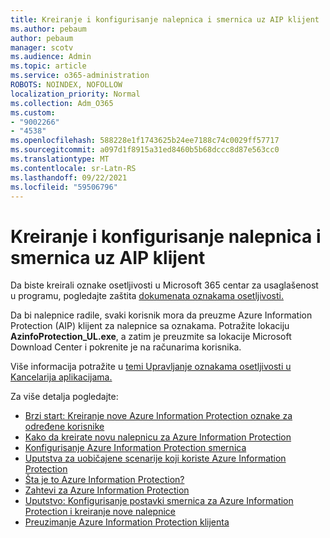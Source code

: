```yaml
---
title: Kreiranje i konfigurisanje nalepnica i smernica uz AIP klijent
ms.author: pebaum
author: pebaum
manager: scotv
ms.audience: Admin
ms.topic: article
ms.service: o365-administration
ROBOTS: NOINDEX, NOFOLLOW
localization_priority: Normal
ms.collection: Adm_O365
ms.custom:
- "9002266"
- "4538"
ms.openlocfilehash: 588228e1f1743625b24ee7188c74c0029ff57717
ms.sourcegitcommit: a097d1f8915a31ed8460b5b68dccc8d87e563cc0
ms.translationtype: MT
ms.contentlocale: sr-Latn-RS
ms.lasthandoff: 09/22/2021
ms.locfileid: "59506796"
---
```

# <a name="creating-and-configuring-labels-and-policies-with-aip-client"></a>Kreiranje i konfigurisanje nalepnica i smernica uz AIP klijent

Da biste kreirali oznake osetljivosti u Microsoft 365 centar za usaglašenost u programu, pogledajte zaštita [dokumenata oznakama osetljivosti.](https://docs.microsoft.com/microsoft-365/business-video/create-sensitivity-labels)

Da bi nalepnice radile, svaki korisnik mora da preuzme Azure Information Protection (AIP) klijent za nalepnice sa oznakama. Potražite lokaciju **AzinfoProtection_UL.exe**, a zatim je preuzmite sa lokacije Microsoft Download Center i pokrenite je na računarima korisnika.

Više informacija potražite u [temi Upravljanje oznakama osetljivosti u Kancelarija aplikacijama.](https://docs.microsoft.com/microsoft-365/compliance/sensitivity-labels-office-apps)

Za više detalja pogledajte: 

- [Brzi start: Kreiranje nove Azure Information Protection oznake za određene korisnike](https://docs.microsoft.com/azure/information-protection/quickstart-label-specificusers)
- [Kako da kreirate novu nalepnicu za Azure Information Protection](https://docs.microsoft.com/azure/information-protection/configure-policy-new-label)
- [Konfigurisanje Azure Information Protection smernica](https://docs.microsoft.com/azure/information-protection/configure-policy)
- [Uputstva za uobičajene scenarije koji koriste Azure Information Protection](https://docs.microsoft.com/azure/information-protection/how-to-guides)
- [Šta je to Azure Information Protection?](https://docs.microsoft.com/azure/information-protection/what-is-information-protection)
- [Zahtevi za Azure Information Protection](https://docs.microsoft.com/azure/information-protection/requirements)
- [Uputstvo: Konfigurisanje postavki smernica za Azure Information Protection i kreiranje nove nalepnice](https://docs.microsoft.com/azure/information-protection/infoprotect-quick-start-tutorial)
- [Preuzimanje Azure Information Protection klijenta](https://www.microsoft.com/download/details.aspx?id=53018)
